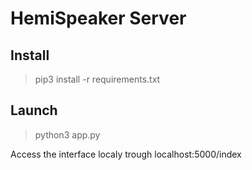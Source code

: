# HemiSpeaker Server

## Install
> pip3 install -r requirements.txt

## Launch
> python3 app.py

Access the interface localy trough localhost:5000/index
